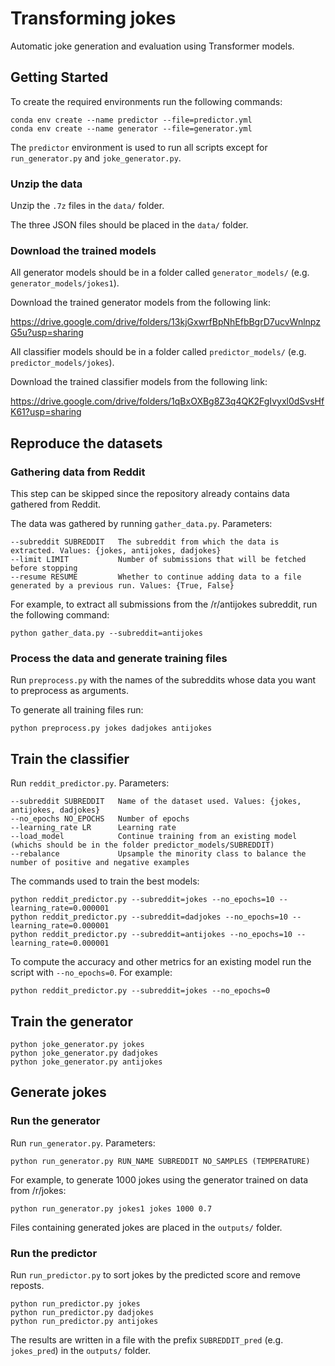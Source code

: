 # Transforming jokes

Automatic joke generation and evaluation using Transformer models.

## Getting Started

To create the required environments run the following commands:
```
conda env create --name predictor --file=predictor.yml
conda env create --name generator --file=generator.yml
```

The `predictor` environment is used to run all scripts except for `run_generator.py` and `joke_generator.py`.

### Unzip the data

Unzip the `.7z` files in the `data/` folder. 

The three JSON files should be placed in the `data/` folder.

### Download the trained models

All generator models should be in a folder called `generator_models/` (e.g. `generator_models/jokes1`).

Download the trained generator models from the following link:

https://drive.google.com/drive/folders/13kjGxwrfBpNhEfbBgrD7ucvWnlnpzG5u?usp=sharing

All classifier models should be in a folder called `predictor_models/` (e.g. `predictor_models/jokes`).

Download the trained classifier models from the following link:

https://drive.google.com/drive/folders/1qBxOXBg8Z3q4QK2FgIvyxl0dSvsHfK61?usp=sharing

## Reproduce the datasets

### Gathering data from Reddit

This step can be skipped since the repository already contains data gathered from Reddit.

The data was gathered by running `gather_data.py`. Parameters:

```
--subreddit SUBREDDIT   The subreddit from which the data is extracted. Values: {jokes, antijokes, dadjokes}
--limit LIMIT           Number of submissions that will be fetched before stopping
--resume RESUME         Whether to continue adding data to a file generated by a previous run. Values: {True, False}
```

For example, to extract all submissions from the /r/antijokes subreddit, run the following command:

```
python gather_data.py --subreddit=antijokes
```

### Process the data and generate training files

Run `preprocess.py` with the names of the subreddits whose data you want to preprocess as arguments.

To generate all training files run:

```
python preprocess.py jokes dadjokes antijokes
```

## Train the classifier

Run `reddit_predictor.py`. Parameters:

```
--subreddit SUBREDDIT   Name of the dataset used. Values: {jokes, antijokes, dadjokes}
--no_epochs NO_EPOCHS   Number of epochs
--learning_rate LR      Learning rate
--load_model            Continue training from an existing model (whichs should be in the folder predictor_models/SUBREDDIT)
--rebalance             Upsample the minority class to balance the number of positive and negative examples
``` 

The commands used to train the best models:
```
python reddit_predictor.py --subreddit=jokes --no_epochs=10 --learning_rate=0.000001
python reddit_predictor.py --subreddit=dadjokes --no_epochs=10 --learning_rate=0.000001
python reddit_predictor.py --subreddit=antijokes --no_epochs=10 --learning_rate=0.000001
```

To compute the accuracy and other metrics for an existing model run the script with `--no_epochs=0`. For example:

```
python reddit_predictor.py --subreddit=jokes --no_epochs=0
```

## Train the generator

```
python joke_generator.py jokes
python joke_generator.py dadjokes
python joke_generator.py antijokes
```

## Generate jokes

### Run the generator

Run `run_generator.py`. Parameters:

```
python run_generator.py RUN_NAME SUBREDDIT NO_SAMPLES (TEMPERATURE)
```

For example, to generate 1000 jokes using the generator trained on data from /r/jokes:

```
python run_generator.py jokes1 jokes 1000 0.7
```

Files containing generated jokes are placed in the `outputs/` folder.

### Run the predictor

Run `run_predictor.py` to sort jokes by the predicted score and remove reposts.

```
python run_predictor.py jokes
python run_predictor.py dadjokes
python run_predictor.py antijokes
```

The results are written in a file with the prefix `SUBREDDIT_pred` (e.g. `jokes_pred`) in the `outputs/` folder.
